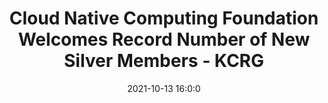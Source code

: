 ---
"title": "Cloud Native Computing Foundation Welcomes Record Number of New Silver Members - KCRG"
"date": "2021-10-13 16:0:0"
"feed_name": "GOOGLENEWSINDUSTRIAL"
"feed_website": "https://news.google.com/search?q=industrial%2Bincident&hl=en-US&gl=US&ceid=US:en"
"feed_rss": "https://news.google.com/rss/search?q=industrial%2Bincident&hl=en-US&gl=US&ceid=US:en"
"link": "https://www.kcrg.com/prnewswire/2021/10/13/cloud-native-computing-foundation-welcomes-record-number-new-silver-members/"
"source": "{'href': 'https://www.kcrg.com', 'title': 'KCRG'}"
"file": "_posts/2021-1-1-404998f120bed8be43d6edd3343036a63252b020.md"
"accident": "0"
"drilling": "0"
"dead": "0"
"injured": "0"
"arrested": "0"
"place": "unknown place"
"where": "unknown site"
"causes": "unknown"
"place_uri": "unknown place"
---